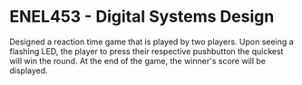 # ENEL453 - Digital Systems Design

Designed a reaction time game that is played by two players. Upon seeing a flashing LED, the player to press their respective pushbutton the quickest will win the round. At the end of the game, the winner's score will be displayed.
